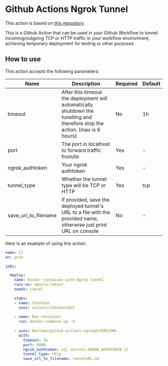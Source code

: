 # Github Actions Ngrok Tunnel

This action is based on [this repository](https://github.com/Nasfame/github-actions-ngrok).

This is a Github Action that can be used in your Github Workflow to tunnel incoming/outgoing TCP or HTTP traffic in your workflow environment, achieving temporary deployment for testing or other purposes.

## How to use

This action accepts the following parameters:

| Name| Description | Required  | Default |
| ------------- |-------------|-----|-----|
| timeout | After this timeout the deployment will automatically shutdown the tunelling and therefore stop the action. (max is 6 hours) | No | 1h |
| port | The port in localhost to forward traffic from/to  | Yes | - |
| ngrok_authtoken | Your ngrok authtoken| Yes | - |
| tunnel_type | Whether the tunnel type will be TCP or HTTP | Yes | tcp |
| save_url_to_filename | If provided, save the deployed tunnel's URL to a file with the provided name, otherwise just print URL on console | No | - |


Here is an example of using this action:

```yaml
name: CI
on: push

jobs:

  deploy:
    name: Docker container with Ngrok tunnel
    runs-on: ubuntu-latest
    needs: cancel

    steps:
    - name: Checkout
      uses: actions/checkout@v2
    
    - name: Run container
      run: docker-compose up -d 
    
    - uses: Nasfame/github-actions-ngrok@<VERSION>
      with:
        timeout: 1h
        port: 8080
        ngrok_authtoken: ${{ secrets.NGROK_AUTHTOKEN }}
        tunnel_type: http
        save_url_to_filename: tunnelURL.md
```
